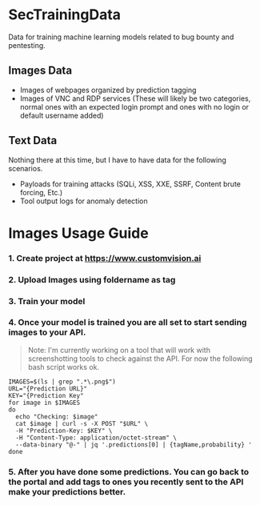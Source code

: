 # SecTrainingData
Data for training machine learning models related to bug bounty and pentesting.
## Images Data
- Images of webpages organized by prediction tagging
- Images of VNC and RDP services (These will likely be two categories, normal ones with an expected login prompt and ones with no login or default username added)
## Text Data
Nothing there at this time, but I have to have data for the following scenarios.
- Payloads for training attacks (SQLi, XSS, XXE, SSRF, Content brute forcing, Etc.)
- Tool output logs for anomaly detection

# Images Usage Guide
### 1. Create project at https://www.customvision.ai
### 2. Upload Images using foldername as tag
### 3. Train your model
### 4. Once your model is trained you are all set to start sending images to your API.

> Note: I'm currently working on a tool that will work with screenshotting tools to check against the API. For now the following bash script works ok.
``` 
IMAGES=$(ls | grep ".*\.png$")
URL="{Prediction URL}"
KEY="{Prediction Key"
for image in $IMAGES
do
  echo "Checking: $image"
  cat $image | curl -s -X POST "$URL" \
  -H "Prediction-Key: $KEY" \
  -H "Content-Type: application/octet-stream" \
  --data-binary "@-" | jq '.predictions[0] | {tagName,probability} '
done
```
### 5. After you have done some predictions. You can go back to the portal and add tags to ones you recently sent to the API make your predictions better.
